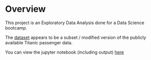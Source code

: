 # Overview

This project is an Exploratory Data Analysis done for a Data Science bootcamp.

The [dataset](./Titanic.csv) appears to be a subset / modified version of the publicly available Titanic passenger data.

You can view the jupyter notebook (including output) [here](./titanic.ipynb)
